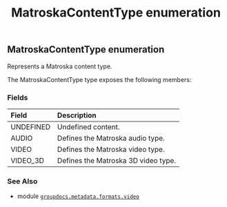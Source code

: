 ﻿---
title: MatroskaContentType enumeration
second_title: GroupDocs.Metadata for Python via .NET API References
description: 
type: docs
url: /python-net/groupdocs.metadata.formats.video/matroskacontenttype/
is_root: false
weight: 360
---

## MatroskaContentType enumeration

Represents a Matroska content type.



The MatroskaContentType type exposes the following members:

### Fields
| Field | Description |
| :- | :- |
| UNDEFINED | Undefined content. |
| AUDIO | Defines the Matroska audio type. |
| VIDEO | Defines the Matroska video type. |
| VIDEO_3D | Defines the Matroska 3D video type. |



### See Also
* module [`groupdocs.metadata.formats.video`](..)
